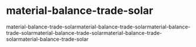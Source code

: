 # material-balance-trade-solar
material-balance-trade-solarmaterial-balance-trade-solarmaterial-balance-trade-solarmaterial-balance-trade-solarmaterial-balance-trade-solarmaterial-balance-trade-solar
